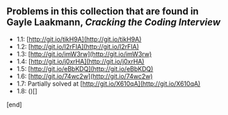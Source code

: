 ## Problems in this collection that are found in Gayle Laakmann, _Cracking the Coding Interview_

 * 1.1: [http://git.io/tikH9A](http://git.io/tikH9A)
 * 1.2: [http://git.io/I2rFIA](http://git.io/I2rFIA)
 * 1.3: [http://git.io/imW3rw](http://git.io/imW3rw)
 * 1.4: [http://git.io/j0xrHA](http://git.io/j0xrHA)
 * 1.5: [http://git.io/eBbKDQ](http://git.io/eBbKDQ)
 * 1.6: [http://git.io/74wc2w](http://git.io/74wc2w)
 * 1.7: Partially solved at [http://git.io/X610qA](http://git.io/X610qA)
 * 1.8: ()[]

[end]